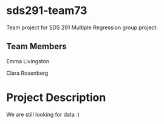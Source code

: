 # sds291-team73
Team project for SDS 291 Multiple Regression group project.

## Team Members

Emma Livingston

Clara Rosenberg

# Project Description

We are still looking for data :)

